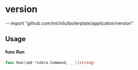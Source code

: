 # version
--
    import "github.com/michilu/boilerplate/application/version"


## Usage

#### func  Run

```go
func Run(cmd *cobra.Command, _ []string)
```
